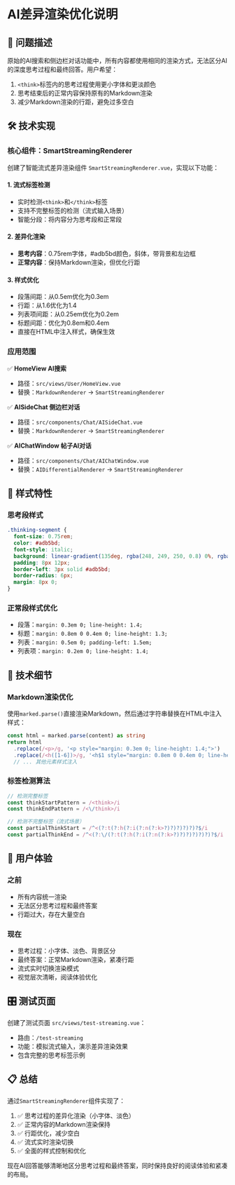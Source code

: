 # AI差异渲染优化说明

## 🎯 问题描述

原始的AI搜索和侧边栏对话功能中，所有内容都使用相同的渲染方式，无法区分AI的深度思考过程和最终回答。用户希望：
1. `<think>`标签内的思考过程使用更小字体和更淡颜色
2. 思考结束后的正常内容保持原有的Markdown渲染
3. 减少Markdown渲染的行距，避免过多空白

## 🛠️ 技术实现

### 核心组件：SmartStreamingRenderer

创建了智能流式差异渲染组件 `SmartStreamingRenderer.vue`，实现以下功能：

#### 1. 流式标签检测
- 实时检测`<think>`和`</think>`标签
- 支持不完整标签的检测（流式输入场景）
- 智能分段：将内容分为思考段和正常段

#### 2. 差异化渲染
- **思考内容**：0.75rem字体，#adb5bd颜色，斜体，带背景和左边框
- **正常内容**：保持Markdown渲染，但优化行距

#### 3. 样式优化
- 段落间距：从0.5em优化为0.3em
- 行距：从1.6优化为1.4
- 列表项间距：从0.25em优化为0.2em
- 标题间距：优化为0.8em和0.4em
- 直接在HTML中注入样式，确保生效

### 应用范围

✅ **HomeView AI搜索**
- 路径：`src/views/User/HomeView.vue`
- 替换：`MarkdownRenderer` → `SmartStreamingRenderer`

✅ **AISideChat 侧边栏对话**
- 路径：`src/components/Chat/AISideChat.vue`
- 替换：`MarkdownRenderer` → `SmartStreamingRenderer`

✅ **AIChatWindow 帖子AI对话**
- 路径：`src/components/Chat/AIChatWindow.vue`
- 替换：`AIDifferentialRenderer` → `SmartStreamingRenderer`

## 🎨 样式特性

### 思考段样式
```css
.thinking-segment {
  font-size: 0.75rem;
  color: #adb5bd;
  font-style: italic;
  background: linear-gradient(135deg, rgba(248, 249, 250, 0.8) 0%, rgba(241, 243, 244, 0.8) 100%);
  padding: 8px 12px;
  border-left: 3px solid #adb5bd;
  border-radius: 6px;
  margin: 8px 0;
}
```

### 正常段样式优化
- 段落：`margin: 0.3em 0; line-height: 1.4;`
- 标题：`margin: 0.8em 0 0.4em 0; line-height: 1.3;`
- 列表：`margin: 0.5em 0; padding-left: 1.5em;`
- 列表项：`margin: 0.2em 0; line-height: 1.4;`

## 🔧 技术细节

### Markdown渲染优化
使用`marked.parse()`直接渲染Markdown，然后通过字符串替换在HTML中注入样式：

```typescript
const html = marked.parse(content) as string
return html
  .replace(/<p>/g, '<p style="margin: 0.3em 0; line-height: 1.4;">')
  .replace(/<h([1-6])>/g, '<h$1 style="margin: 0.8em 0 0.4em 0; line-height: 1.3;">')
  // ... 其他元素样式注入
```

### 标签检测算法
```typescript
// 检测完整标签
const thinkStartPattern = /<think>/i
const thinkEndPattern = /<\/think>/i

// 检测不完整标签（流式场景）
const partialThinkStart = /^<(?:t(?:h(?:i(?:n(?:k>?)?)?)?)?)?$/i
const partialThinkEnd = /^<(?:\/(?:t(?:h(?:i(?:n(?:k>?)?)?)?)?)?)?$/i
```

## 📱 用户体验

### 之前
- 所有内容统一渲染
- 无法区分思考过程和最终答案
- 行距过大，存在大量空白

### 现在
- 思考过程：小字体、淡色、背景区分
- 最终答案：正常Markdown渲染，紧凑行距
- 流式实时切换渲染模式
- 视觉层次清晰，阅读体验优化

## 🎛️ 测试页面

创建了测试页面 `src/views/test-streaming.vue`：
- 路由：`/test-streaming`
- 功能：模拟流式输入，演示差异渲染效果
- 包含完整的思考标签示例

## 📋 总结

通过`SmartStreamingRenderer`组件实现了：
1. ✅ 思考过程的差异化渲染（小字体、淡色）
2. ✅ 正常内容的Markdown渲染保持
3. ✅ 行距优化，减少空白
4. ✅ 流式实时渲染切换
5. ✅ 全面的样式控制和优化

现在AI回答能够清晰地区分思考过程和最终答案，同时保持良好的阅读体验和紧凑的布局。 